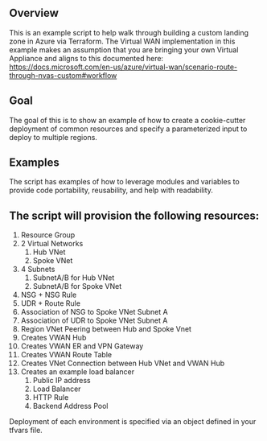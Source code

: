 ## Overview
This is an example script to help walk through building a custom landing zone in Azure via Terraform.  The Virtual WAN implementation in this example makes an assumption that you  are bringing your own Virtual Appliance and aligns to this documented here: https://docs.microsoft.com/en-us/azure/virtual-wan/scenario-route-through-nvas-custom#workflow

## Goal
The goal of this is to show an example of how to create a cookie-cutter deployment of common resources and specify a parameterized input to deploy to multiple regions.

## Examples
The script has examples of how to leverage modules and variables to provide code portability, reusability, and help with readability.

## The script will provision the following resources:
1. Resource Group
2. 2 Virtual Networks
    1. Hub VNet
    2. Spoke VNet
3. 4 Subnets
    1. SubnetA/B for Hub VNet
    2. SubnetA/B for Spoke VNet
4. NSG + NSG Rule
5. UDR + Route Rule
6. Association of NSG to Spoke VNet Subnet A
7. Association of UDR to Spoke VNet Subnet A
8. Region VNet Peering between Hub and Spoke Vnet
9. Creates VWAN Hub
10. Creates VWAN ER and VPN Gateway
11. Creates VWAN Route Table
12. Creates VNet Connection between Hub VNet and VWAN Hub
13. Creates an example load balancer
    1. Public IP address
    2. Load Balancer
    3. HTTP Rule
    4. Backend Address Pool

Deployment of each environment is specified via an object defined in your tfvars file.
